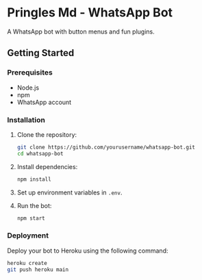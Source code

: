 # Pringles Md - WhatsApp Bot

A WhatsApp bot with button menus and fun plugins.

## Getting Started

### Prerequisites

- Node.js
- npm
- WhatsApp account

### Installation

1. Clone the repository:
   ```bash
   git clone https://github.com/yourusername/whatsapp-bot.git
   cd whatsapp-bot
   ```

2. Install dependencies:
   ```bash
   npm install
   ```

3. Set up environment variables in `.env`.

4. Run the bot:
   ```bash
   npm start
   ```

### Deployment

Deploy your bot to Heroku using the following command:
```bash
heroku create
git push heroku main
```
